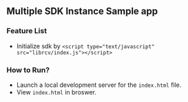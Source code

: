 ## Multiple SDK Instance Sample app

### Feature List

- Initialize sdk by `<script type="text/javascript" src="librcv/index.js"></script>`

### How to Run?

- Launch a local development server for the `index.html` file.
- View `index.html` in broswer.
